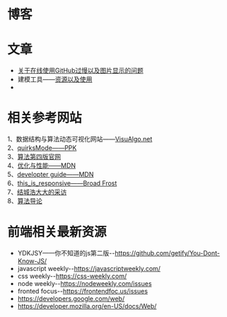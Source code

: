 # 博客

# 文章
- [关于在线使用GitHub过慢以及图片显示的问题](../Blog/others/关于github_项目图片.md)
- 建模工具——[资源以及使用](../Blog/others/建模工具.md)
- 

# 相关参考网站
1、数据结构与算法动态可视化网站——[VisuAlgo.net](https://visualgo.net/zh)  
2、[quirksMode——PPK](https://www.quirksmode.org/)   
3、[算法第四版官网](https://algs4.cs.princeton.edu/home/)   
4、[优化与性能——MDN](https://developer.mozilla.org/zh-CN/docs/Web/Guide/Performance)  
5、[developter guide——MDN](https://developer.mozilla.org/en-US/docs/Web/Guide)  
6、[this_is_responsive——Broad Frost](http://bradfrost.github.io/this-is-responsive/)  
7、[结城浩大大的采访](https://www.ituring.com.cn/article/216181)  
8、[算法导论]()


# 前端相关最新资源
- YDKJSY——你不知道的js第二版--<https://github.com/getify/You-Dont-Know-JS/>
- javascript weekly--<https://javascriptweekly.com/>
- css weekly--<https://css-weekly.com/>
- node weekly--<https://nodeweekly.com/issues>
- fronted focus--<https://frontendfoc.us/issues>
- <https://developers.google.com/web/>
- <https://developer.mozilla.org/en-US/docs/Web/>